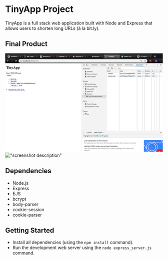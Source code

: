 # TinyApp Project

TinyApp is a full stack web application built with Node and Express that allows users to shorten long URLs (à la bit.ly).

## Final Product

![An image of the final product](/images/FinalProduct.png)
!["screenshot description"](#)

## Dependencies

- Node.js
- Express
- EJS
- bcrypt
- body-parser
- cookie-session
- cookie-parser

## Getting Started

- Install all dependencies (using the `npm install` command).
- Run the development web server using the `node express_server.js` command.
